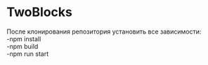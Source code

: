 # TwoBlocks

После клонирования репозитория установить все зависимости:<br>
-npm install <br>
-npm build <br>
-npm run start
